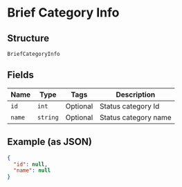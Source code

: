 
# Brief Category Info

## Structure

`BriefCategoryInfo`

## Fields

| Name | Type | Tags | Description |
|  --- | --- | --- | --- |
| `id` | `int` | Optional | Status category Id |
| `name` | `string` | Optional | Status category name |

## Example (as JSON)

```json
{
  "id": null,
  "name": null
}
```

